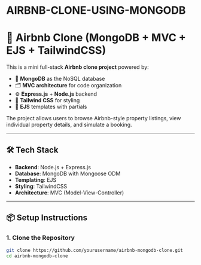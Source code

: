 # AIRBNB-CLONE-USING-MONGODB

# 🏡 Airbnb Clone (MongoDB + MVC + EJS + TailwindCSS)

This is a mini full-stack **Airbnb clone project** powered by:

- 🧱 **MongoDB** as the NoSQL database  
- 🗂️ **MVC architecture** for code organization  
- ⚙️ **Express.js** + **Node.js** backend  
- 🎨 **Tailwind CSS** for styling  
- 📄 **EJS** templates with partials

The project allows users to browse Airbnb-style property listings, view individual property details, and simulate a booking.

---
## 🛠 Tech Stack

- **Backend**: Node.js + Express.js  
- **Database**: MongoDB with Mongoose ODM  
- **Templating**: EJS  
- **Styling**: TailwindCSS  
- **Architecture**: MVC (Model-View-Controller)

---

## 📦 Setup Instructions

### 1. Clone the Repository

```bash
git clone https://github.com/yourusername/airbnb-mongodb-clone.git
cd airbnb-mongodb-clone

